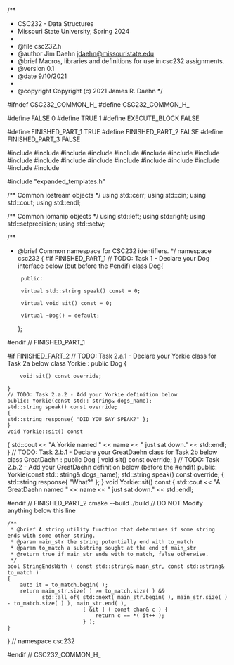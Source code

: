 /**
 * CSC232 - Data Structures
 * Missouri State University, Spring 2024
 *
 * @file    csc232.h
 * @author  Jim Daehn <jdaehn@missouristate.edu>
 * @brief   Macros, libraries and definitions for use in csc232 assignments.
 * @version 0.1
 * @date    9/10/2021
 *
 * @copyright Copyright (c) 2021 James R. Daehn
 */

#ifndef CSC232_COMMON_H_
#define CSC232_COMMON_H_

#define FALSE 0
#define TRUE 1
#define EXECUTE_BLOCK FALSE

#define FINISHED_PART_1 TRUE
#define FINISHED_PART_2 FALSE
#define FINISHED_PART_3 FALSE

#include <algorithm>
#include <cassert>
#include <climits>
#include <cmath>
#include <cstdlib>
#include <cstring>
#include <ctime>
#include <iomanip>
#include <iostream>
#include <list>
#include <map>
#include <queue>
#include <random>
#include <set>
#include <stack>
#include <stdexcept>
#include <utility>
#include <vector>

#include "expanded_templates.h"

/** Common iostream objects */
using std::cerr;
using std::cin;
using std::cout;
using std::endl;

/** Common iomanip objects */
using std::left;
using std::right;
using std::setprecision;
using std::setw;

/**
 * @brief Common namespace for CSC232 identifiers.
 */
namespace csc232
{
#if FINISHED_PART_1
    // TODO: Task 1 - Declare your Dog interface below (but before the #endif)
    class Dog{

        public:

        virtual std::string speak() const = 0;

        virtual void sit() const = 0;

        virtual ~Dog() = default;

    };

#endif // FINISHED_PART_1

#if FINISHED_PART_2
    // TODO: Task 2.a.1 - Declare your Yorkie class for Task 2a below
    class Yorkie : public Dog
    {

        
        
        void sit() const override;

    }
    // TODO: Task 2.a.2 - Add your Yorkie definition below
    public: Yorkie(const std:: string& dogs_name);
    std::string speak() const override;
    {
    std::string response{ "DID YOU SAY SPEAK?" };
    }
    void Yorkie::sit() const
{
    std::cout << "A Yorkie named " << name << " just sat down." << std::endl;
}
    // TODO: Task 2.b.1 - Declare your GreatDaehn class for Task 2b below
    class GreatDaehn : public Dog
    {
        void sit() const override;
    }
    // TODO: Task 2.b.2 - Add your GreatDaehn definition below (before the #endif)
     public: Yorkie(const std:: string& dogs_name);
    std::string speak() const override;
    {
    std::string response{ "What?" };
    }
    void Yorkie::sit() const
{
    std::cout << "A GreatDaehn named " << name << " just sat down." << std::endl;

#endif // FINISHED_PART_2
cmake --build ./build
    // DO NOT Modify anything below this line

    /**
     * @brief A string utility function that determines if some string ends with some other string.
     * @param main_str the string potentially end with to_match
     * @param to_match a substring sought at the end of main_str
     * @return true if main_str ends with to_match, false otherwise.
     */
    bool StringEndsWith ( const std::string& main_str, const std::string& to_match )
    {
        auto it = to_match.begin( );
        return main_str.size( ) >= to_match.size( ) &&
               std::all_of( std::next( main_str.begin( ), main_str.size( ) - to_match.size( ) ), main_str.end( ),
                            [ &it ] ( const char& c ) {
                                return c == *( it++ );
                            } );
    }
} // namespace csc232

#endif // CSC232_COMMON_H_

